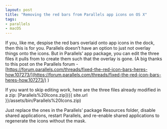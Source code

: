 ```yaml
---
layout: post
title: "Removing the red bars from Parallels app icons on OS X"
tags:
- parallels
- macOS
---
```



If you, like me, despise the red bars overlaid onto app icons in the dock, then this is for you. Parallels doesn’t have an option to just not overlay things onto the icons. But in Parallels’ app package, you can edit the three files it pulls from to create them such that the overlay is gone. (A big thanks to this post on the Parallels forum - [https://forum.parallels.com/threads/fixed-the-red-icon-bars-heres-how.107273/](https://forum.parallels.com/threads/fixed-the-red-icon-bars-heres-how.107273/) )

If you want to skip editing work, here are the three files already modified in a zip: [Parallels%20Icons.zip]({{ site.url }}/assets/bin/Parallels%20Icons.zip)

Just replace the ones in the Parallels’ package Resources folder, disable shared applications, restart Parallels, and re-enable shared applications to regenerate the icons without the mask.
